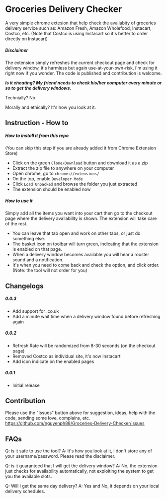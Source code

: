 # Groceries Delivery Checker
A very simple chrome extesion that help check the availabity of groceries delivery service such as: Amazon Fresh, Amazon Wholefood, Instacart, Costco, etc.
(Note that Costco is using Instacart so it's better to order directly on Instacart)

##### Disclaimer
The extension simply refreshes the current checkout page and check for delivery window, it's harmless but again use-at-your-own-risk, i'm using it right now if you wonder. The code is published and contribution is welcome.

***Is it cheating? My friend needs to check his/her computer every minute or so to get the delivery windows.***

Technially? No.

Morally and ethically? It's how you look at it.

## Instruction - How to

##### How to install it from this repo
(You can skip this step if you are already added it from Chrome Extension Store)
  - Click on the green `Clone/Download` button and download it as a zip
  - Extract the zip file to anywhere on your computer
  - Open chrome, go to `chrome://extensions/`
  - On the top, enable `Developer Mode`
  - Click `Load Unpacked` and browse the folder you just extracted
  - The extension should be enabled now

##### How to use it
Simply add all the items you want into your cart then go to the checkout page where the delivery availability is shown. The extension will take care of the rest.
  - You can leave that tab open and work on other tabs, or just do something else.
  - The basket icon on toolbar will turn green, indicating that the extension is enabled on that page.
  - When a delivery window becomes available you will hear a rooster sound and a notification.
  - It's when you need to come back and check the option, and click order. (Note: the tool will not order for you)


## Changelogs

##### 0.0.3
  - Add support for .co.uk
  - Add a minute wait time when a delivery window found before refreshing again

##### 0.0.2
  - Refresh Rate will be randomized from 8-30 seconds (on the checkout page)
  - Removed Costco as individual site, it's now Instacart
  - Add icon indicate on the enabled pages

##### 0.0.1
  - Initial release


## Contribution
Please use the "Issues" button above for suggestion, ideas, help with the code, sending some love, complains, etc.
https://github.com/nguyenph88/Groceries-Delivery-Checker/issues

## FAQs
Q: is it safe to use the tool?
A: It's how you look at it, i don't store any of your username/password. Please read the disclaimer.

Q: is it guaranteed that I will get the delivery window?
A: No, the extension just checks for availability automatically, not exploiting the system to get you the available slots.

Q: Will I get the same day delivery?
A: Yes and No, it depends on your local delivery schedules. 